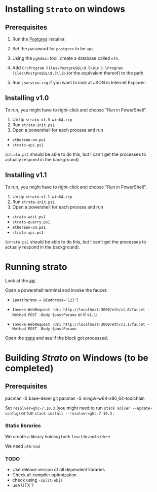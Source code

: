 
# Installing `Strato` on windows

## Prerequisites 

1. Run the [Postgres](http://get.enterprisedb.com/postgresql/postgresql-9.5.1-1-windows-x64.exe) installer.

2. Set the password for `postgres` to be `api`.

3. Using the `pgAdmin` tool, create a database called `eth`.

4. Add `C:\Program Files\PostgreSQL\9.5\bin` `C:\Program Files\PostgreSQL\9.5\lib` (or the equivalent thereof) to the path.

5. Run `jsonview.reg` if you want to look at JSON in Internet Explorer.

## Installing v1.0

To run, you might have to right-click and choose "Run in PowerShell".

1. Unzip `strato-v1.0_win64.zip`
2. Run `strato-init.ps1`
3. Open a powershell for each process and run
- `ethereum-vm.ps1`
- `strato-api.ps1`

(`strato.ps1` should be able to do this, but I can't get the processes to actually respond in the background).


## Installing v1.1

To run, you might have to right-click and choose "Run in PowerShell".

1. Unzip `strato-v1.1_win64.zip`
2. Run `strato-init.ps1`
3. Open a powershell for each process and run
- `strato-adit.ps1`
- `strato-quarry.ps1`
- `ethereum-vm.ps1`
- `strato-api.ps1`

(`strato.ps1` should be able to do this, but I can't get the processes to actually respond in the background).

# Running strato

Look at the [api](http://localhost:3000)

Open a powershell terminal and invoke the faucet:
- `$postParams = @{address='123'}`

- `Invoke-WebRequest -Uri http://localhost:3000/eth/v1.0/faucet -Method POST -Body $postParams`
or if `v1.1`:
- `Invoke-WebRequest -Uri http://localhost:3000/eth/v1.1/faucet -Method POST -Body $postParams`

Open the [stats](http://localhost:3000/stats) and see if the block got processed.

# Building  *Strato* on Windows (to be completed)

## Prerequisites 

pacman -S base-devel git
pacman -S mingw-w64-x86_64-toolchain

Set `resolver=ghc-7.10.3` (you might need to run `stack solver --update-config`) or run `stack install --resolver=ghc-7.10.3` .


### Static libraries

We create a library holding both `leveldb` and `stdc++`

We need `pthread`

### TODO

- Use release version of all dependent libraries
- Check all compiler optimization
- check using `-split-objs`
- use UTX ?
